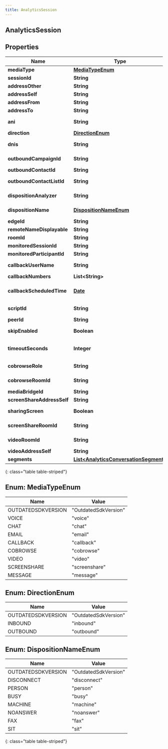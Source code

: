 ```yaml
---
title: AnalyticsSession
---
```

## AnalyticsSession


## Properties

| Name | Type | Description | Notes |
| ------------ | ------------- | ------------- | ------------- |
| **mediaType** | [**MediaTypeEnum**](#MediaTypeEnum) | The session media type |  [optional] |
| **sessionId** | **String** | The unique identifier of this session |  [optional] |
| **addressOther** | **String** |  |  [optional] |
| **addressSelf** | **String** |  |  [optional] |
| **addressFrom** | **String** |  |  [optional] |
| **addressTo** | **String** |  |  [optional] |
| **ani** | **String** | Automatic Number Identification (caller&#39;s number) |  [optional] |
| **direction** | [**DirectionEnum**](#DirectionEnum) | Direction |  [optional] |
| **dnis** | **String** | Automatic Number Identification (caller&#39;s number) |  [optional] |
| **outboundCampaignId** | **String** | (Dialer) Unique identifier of the outbound campaign |  [optional] |
| **outboundContactId** | **String** | (Dialer) Unique identifier of the contact |  [optional] |
| **outboundContactListId** | **String** | (Dialer) Unique identifier of the contact list that this contact belongs to |  [optional] |
| **dispositionAnalyzer** | **String** | (Dialer) Unique identifier of the contact list that this contact belongs to |  [optional] |
| **dispositionName** | [**DispositionNameEnum**](#DispositionNameEnum) | (Dialer) Result of the analysis (for example disposition.classification.callable.machine)  |  [optional] |
| **edgeId** | **String** | Unique identifier of the edge device |  [optional] |
| **remoteNameDisplayable** | **String** |  |  [optional] |
| **roomId** | **String** | Unique identifier for the room |  [optional] |
| **monitoredSessionId** | **String** | The sessionID being monitored |  [optional] |
| **monitoredParticipantId** | **String** |  |  [optional] |
| **callbackUserName** | **String** | The name of the user requesting a call back |  [optional] |
| **callbackNumbers** | **List&lt;String&gt;** | List of numbers to callback |  [optional] |
| **callbackScheduledTime** | [**Date**](Date.html) | Scheduled callback date/time. Date time is represented as an ISO-8601 string. For example: yyyy-MM-ddTHH:mm:ss.SSSZ |  [optional] |
| **scriptId** | **String** | Scheduled callback date/time, Date time is represented as an ISO-8601 string.  |  [optional] |
| **peerId** | **String** | A unique identifier for a peer |  [optional] |
| **skipEnabled** | **Boolean** | (Dialer) Whether the agent can skip the dialer contact |  [optional] |
| **timeoutSeconds** | **Integer** | The number of seconds before PureCloud begins the call for a call back. 0 disables automatic calling |  [optional] |
| **cobrowseRole** | **String** | Describe side of the cobrowse (sharer or viewer) |  [optional] |
| **cobrowseRoomId** | **String** | A unique identifier for a PureCloud Cobrowse room. |  [optional] |
| **mediaBridgeId** | **String** |  |  [optional] |
| **screenShareAddressSelf** | **String** | Direct ScreenShare address |  [optional] |
| **sharingScreen** | **Boolean** | Flag determining if screenShare is started or not (true/false) |  [optional] |
| **screenShareRoomId** | **String** | A unique identifier for a PureCloud ScreenShare room. |  [optional] |
| **videoRoomId** | **String** | A unique identifier for a PureCloud video room. |  [optional] |
| **videoAddressSelf** | **String** | Direct Video address |  [optional] |
| **segments** | [**List&lt;AnalyticsConversationSegment&gt;**](AnalyticsConversationSegment.html) | List of segments for this session |  [optional] |
{: class="table table-striped"}


<a name="MediaTypeEnum"></a>

## Enum: MediaTypeEnum

| Name | Value |
| ---- | ----- |
| OUTDATEDSDKVERSION | &quot;OutdatedSdkVersion&quot; |
| VOICE | &quot;voice&quot; |
| CHAT | &quot;chat&quot; |
| EMAIL | &quot;email&quot; |
| CALLBACK | &quot;callback&quot; |
| COBROWSE | &quot;cobrowse&quot; |
| VIDEO | &quot;video&quot; |
| SCREENSHARE | &quot;screenshare&quot; |
| MESSAGE | &quot;message&quot; |


<a name="DirectionEnum"></a>

## Enum: DirectionEnum

| Name | Value |
| ---- | ----- |
| OUTDATEDSDKVERSION | &quot;OutdatedSdkVersion&quot; |
| INBOUND | &quot;inbound&quot; |
| OUTBOUND | &quot;outbound&quot; |


<a name="DispositionNameEnum"></a>

## Enum: DispositionNameEnum

| Name | Value |
| ---- | ----- |
| OUTDATEDSDKVERSION | &quot;OutdatedSdkVersion&quot; |
| DISCONNECT | &quot;disconnect&quot; |
| PERSON | &quot;person&quot; |
| BUSY | &quot;busy&quot; |
| MACHINE | &quot;machine&quot; |
| NOANSWER | &quot;noanswer&quot; |
| FAX | &quot;fax&quot; |
| SIT | &quot;sit&quot; |
{: class="table table-striped"}


